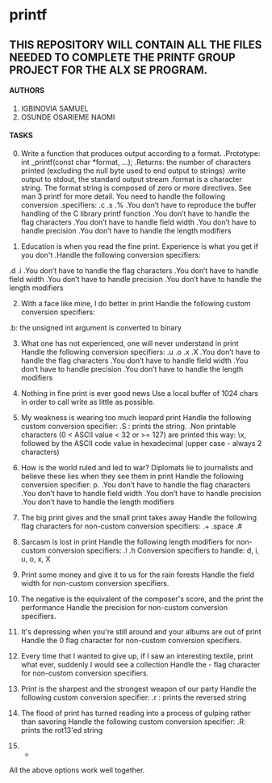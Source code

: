 # printf

## THIS REPOSITORY WILL CONTAIN ALL THE FILES NEEDED TO COMPLETE THE PRINTF GROUP PROJECT FOR THE ALX SE PROGRAM.

#### AUTHORS
1. IGBINOVIA SAMUEL
2. OSUNDE OSARIEME NAOMI

#### TASKS
0. Write a function that produces output according to a format.
.Prototype: int _printf(const char *format, ...);
.Returns: the number of characters printed (excluding the null byte used to end output to strings)
.write output to stdout, the standard output stream
.format is a character string. The format string is composed of zero or more directives. See man 3 printf for more detail. You need to handle the following conversion .specifiers:
  .c
  .s
  .%
.You don’t have to reproduce the buffer handling of the C library printf function
.You don’t have to handle the flag characters
.You don’t have to handle field width
.You don’t have to handle precision
.You don’t have to handle the length modifiers

1. Education is when you read the fine print. Experience is what you get if you don't
.Handle the following conversion specifiers:

  .d
  .i
.You don’t have to handle the flag characters
.You don’t have to handle field width
.You don’t have to handle precision
.You don’t have to handle the length modifiers

2. With a face like mine, I do better in print
Handle the following custom conversion specifiers:

  .b: the unsigned int argument is converted to binary

3. What one has not experienced, one will never understand in print
Handle the following conversion specifiers:
  .u
  .o
  .x
  .X
.You don’t have to handle the flag characters
.You don’t have to handle field width
.You don’t have to handle precision
.You don’t have to handle the length modifiers

4. Nothing in fine print is ever good news
Use a local buffer of 1024 chars in order to call write as little as possible.

5. My weakness is wearing too much leopard print
Handle the following custom conversion specifier:
  .S : prints the string.
.Non printable characters (0 < ASCII value < 32 or >= 127) are printed this way: \x, followed by the ASCII code value in hexadecimal (upper case - always 2 characters)

6. How is the world ruled and led to war? Diplomats lie to journalists and believe these lies when they see them in print
Handle the following conversion specifier: p.
.You don’t have to handle the flag characters
.You don’t have to handle field width
.You don’t have to handle precision
.You don’t have to handle the length modifiers

7. The big print gives and the small print takes away
Handle the following flag characters for non-custom conversion specifiers:
  .+
  .space
  .#

8. Sarcasm is lost in print
Handle the following length modifiers for non-custom conversion specifiers:
  .l
  .h
Conversion specifiers to handle: d, i, u, o, x, X

9. Print some money and give it to us for the rain forests
Handle the field width for non-custom conversion specifiers.

10. The negative is the equivalent of the composer's score, and the print the performance
Handle the precision for non-custom conversion specifiers.

11. It's depressing when you're still around and your albums are out of print
Handle the 0 flag character for non-custom conversion specifiers.

12. Every time that I wanted to give up, if I saw an interesting textile, print what ever, suddenly I would see a collection
Handle the - flag character for non-custom conversion specifiers.

13. Print is the sharpest and the strongest weapon of our party
Handle the following custom conversion specifier:
  .r : prints the reversed string

14. The flood of print has turned reading into a process of gulping rather than savoring
Handle the following custom conversion specifier:
  .R: prints the rot13'ed string

15. *
All the above options work well together.

